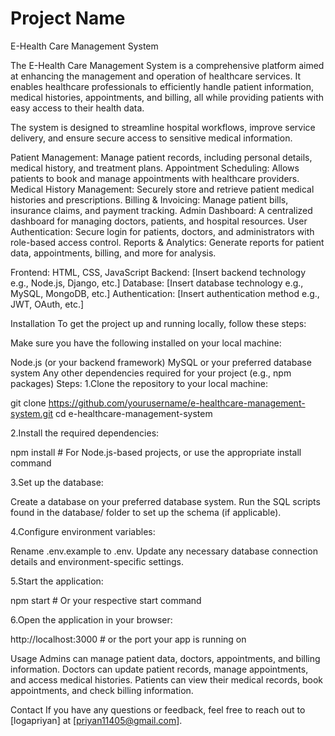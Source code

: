 # Project Name
E-Health Care Management System

The E-Health Care Management System is a comprehensive platform aimed at enhancing the management and operation of healthcare services. It enables healthcare professionals to efficiently handle patient information, medical histories, appointments, and billing, all while providing patients with easy access to their health data.

The system is designed to streamline hospital workflows, improve service delivery, and ensure secure access to sensitive medical information.

Patient Management: Manage patient records, including personal details, medical history, and treatment plans.
Appointment Scheduling: Allows patients to book and manage appointments with healthcare providers.
Medical History Management: Securely store and retrieve patient medical histories and prescriptions.
Billing & Invoicing: Manage patient bills, insurance claims, and payment tracking.
Admin Dashboard: A centralized dashboard for managing doctors, patients, and hospital resources.
User Authentication: Secure login for patients, doctors, and administrators with role-based access control.
Reports & Analytics: Generate reports for patient data, appointments, billing, and more for analysis.

Frontend: HTML, CSS, JavaScript
Backend: [Insert backend technology e.g., Node.js, Django, etc.]
Database: [Insert database technology e.g., MySQL, MongoDB, etc.]
Authentication: [Insert authentication method e.g., JWT, OAuth, etc.]

Installation
To get the project up and running locally, follow these steps:

Make sure you have the following installed on your local machine:

Node.js (or your backend framework)
MySQL or your preferred database system
Any other dependencies required for your project (e.g., npm packages)
Steps:
1.Clone the repository to your local machine:

git clone https://github.com/yourusername/e-healthcare-management-system.git
cd e-healthcare-management-system

2.Install the required dependencies:

npm install   # For Node.js-based projects, or use the appropriate install command

3.Set up the database:

Create a database on your preferred database system.
Run the SQL scripts found in the database/ folder to set up the schema (if applicable).

4.Configure environment variables:

Rename .env.example to .env.
Update any necessary database connection details and environment-specific settings.

5.Start the application:

npm start   # Or your respective start command

6.Open the application in your browser:

http://localhost:3000   # or the port your app is running on

Usage
Admins can manage patient data, doctors, appointments, and billing information.
Doctors can update patient records, manage appointments, and access medical histories.
Patients can view their medical records, book appointments, and check billing information.

Contact
If you have any questions or feedback, feel free to reach out to [logapriyan] at [priyan11405@gmail.com].
